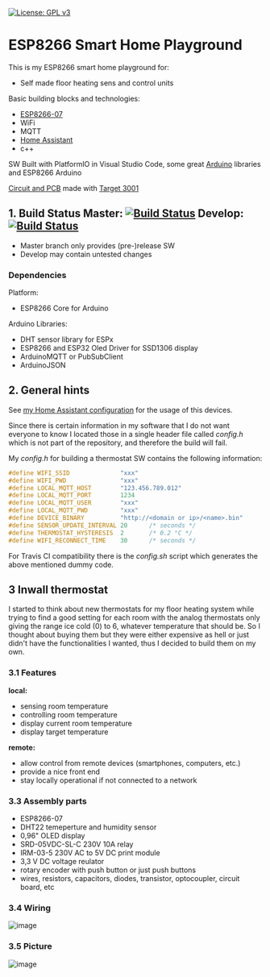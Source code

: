 [![License: GPL v3](https://img.shields.io/badge/License-GPLv3-blue.svg)](https://www.gnu.org/licenses/gpl-3.0)
# ESP8266 Smart Home Playground

This is my ESP8266 smart home playground for:  
* Self made floor heating sens and control units

Basic building blocks and technologies:
* [ESP8266-07](https://www.espressif.com/)
* WiFi 
* MQTT
* [Home Assistant](https://home-assistant.io/)
* c++

SW Built with PlatformIO in Visual Studio Code, some great [Arduino](https://www.arduino.cc) libraries and ESP8266 Arduino

[Circuit and PCB](https://github.com/dhzl84/ESP8266_Thermostat_PCB.git) made with [Target 3001](https://ibfriedrich.com/de/index.html)

## 1. Build Status Master: [![Build Status](https://github.com/dhzl84/ESP8266-Smart-Home/workflows/CI/badge.svg?branch=master)](https://github.com/dhzl84/ESP8266-Smart-Home/actions) Develop: [![Build Status](https://github.com/dhzl84/ESP8266-Smart-Home/workflows/CI/badge.svg?branch=develop)](https://github.com/dhzl84/ESP8266-Smart-Home/actions)
* Master branch only provides (pre-)release SW
* Develop may contain untested changes

### Dependencies
Platform:
* ESP8266 Core for Arduino

Arduino Libraries:
* DHT sensor library for ESPx
* ESP8266 and ESP32 Oled Driver for SSD1306 display
* ArduinoMQTT or PubSubClient
* ArduinoJSON

## 2. General hints
See [my Home Assistant configuration](https://github.com/dhzl84/Home-Assistant-Configuration) for the usage of this devices.

Since there is certain information in my software that I do not want everyone to know I located those in a single header file called *config.h* which is not part of the repository, and therefore the build will fail.

My *config.h* for building a thermostat SW contains the following information:
```c++
#define WIFI_SSID              "xxx"
#define WIFI_PWD               "xxx"
#define LOCAL_MQTT_HOST        "123.456.789.012"
#define LOCAL_MQTT_PORT        1234
#define LOCAL_MQTT_USER        "xxx"
#define LOCAL_MQTT_PWD         "xxx"
#define DEVICE_BINARY          "http://<domain or ip>/<name>.bin"
#define SENSOR_UPDATE_INTERVAL 20      /* seconds */
#define THERMOSTAT_HYSTERESIS  2       /* 0.2 °C */
#define WIFI_RECONNECT_TIME    30      /* seconds */
```

For Travis CI compatibility there is the *config.sh* script which generates the above mentioned dummy code.


## 3 Inwall thermostat
I started to think about new thermostats for my floor heating system while trying to find a good setting for each room with the analog thermostats only giving the range ice cold (0) to 6, whatever temperature that should be.
So I thought about buying them but they were either expensive as hell or just didn't have the functionalities I wanted, thus I decided to build them on my own.

### 3.1 Features

**local:**
* sensing room temperature
* controlling room temperature
* display current room temperature
* display target temperature

**remote:**
* allow control from remote devices (smartphones, computers, etc.)
* provide a nice front end
* stay locally operational if not connected to a network

### 3.3 Assembly parts
* ESP8266-07
* DHT22 temeperture and humidity sensor
* 0,96" OLED display
* SRD-05VDC-SL-C 230V 10A relay
* IRM-03-5 230V AC to 5V DC print module
* 3,3 V DC voltage reulator
* rotary encoder with push button or just push buttons
* wires, resistors, capacitors, diodes, transistor, optocoupler, circuit board, etc

### 3.4 Wiring
![image](https://user-images.githubusercontent.com/5675570/35767892-47fde138-08f4-11e8-863e-870828831ac0.png)

### 3.5 Picture
![image](https://user-images.githubusercontent.com/5675570/50345529-b7659380-052f-11e9-8c72-13e437296978.jpg)
